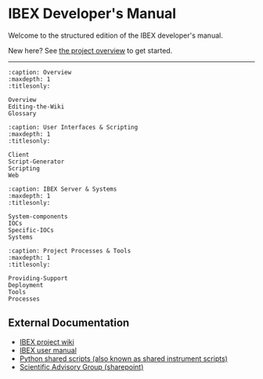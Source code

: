 # IBEX Developer's Manual

Welcome to the structured edition of the IBEX developer's manual.

New here? See [the project overview](Overview) to get started.

---

```{toctree}
:caption: Overview
:maxdepth: 1
:titlesonly:

Overview
Editing-the-Wiki
Glossary
```

```{toctree}
:caption: User Interfaces & Scripting
:maxdepth: 1
:titlesonly:

Client
Script-Generator
Scripting
Web
```

```{toctree}
:caption: IBEX Server & Systems
:maxdepth: 1
:titlesonly:

System-components
IOCs
Specific-IOCs
Systems
```

```{toctree}
:caption: Project Processes & Tools
:maxdepth: 1
:titlesonly:

Providing-Support
Deployment
Tools
Processes
```

## External Documentation

- [IBEX project wiki](https://github.com/isiscomputinggroup/ibex/wiki)
- [IBEX user manual](https://github.com/isiscomputinggroup/ibex_user_manual/wiki)
- [Python shared scripts (also known as shared instrument scripts)](https://github.com/ISISNeutronMuon/InstrumentScripts/wiki)
- [Scientific Advisory Group (sharepoint)](https://stfc365.sharepoint.com/sites/IBEXSAG)

